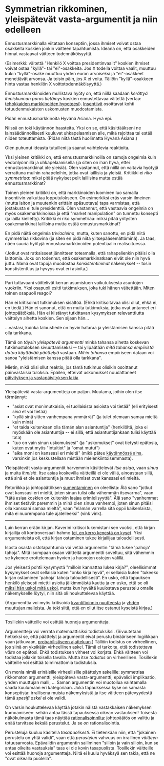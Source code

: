 # Symmetrian rikkominen, yleispätevät vasta-argumentit ja niin edelleen

Ennustusmarkkinalla viitataan konseptiin, jossa ihmiset voivat ostaa osakkeita koskien jonkin väitteen tapahtumista. Ideana on, että osakkeiden hinnat vastaavat väitteen todennäköisyyttä.

(Esimerkki: väitettä "Henkilö X voittaa presidentinvaalit" koskien ihmiset voivat ostaa "kyllä"- tai "ei"-osakkeita. Jos X todella voittaa vaalit, muuttuu kukin "kyllä"-osake muuttuu yhden euron arvoiseksi ja "ei"-osakkeet menettävät arvonsa. Ja toisin päin, jos X ei voita. Tällöin "kyllä"-osakkeen hinta vastaa henkilön X voittotodennäköisyyttä.)

Ennustusmarkkinoiden mullistava hyöty on, että niillä saadaan *kerättyä ihmiskunnan paras tietämys* koskien ennustettavaa väitettä (vertaa: [tehokkaiden markkinoiden hypoteesi](https://en.wikipedia.org/wiki/Efficient-market_hypothesis)). [Insentiivit](https://ollij.fi/epi/insentiivit) osoittavat kohti totuudenmukaisten uskomusten muodostamista.

Pidän ennustusmarkkinoita Hyvänä Asiana. Hyvä epi.

Niissä on toki käytännön haasteita. Yksi on se, että käsittääkseni ne lainsäädännöllisesti kuuluvat uhkapelaamisen alle, mikä rajoittaa tai estää niiden toteuttamista. (Pidän niitä tästä huolimatta Hyvänä Asiana.)

Olen puhunut ideasta tutuilleni ja saanut vaihtelevia reaktioita.

Yksi yleinen kritiikki on, että ennustusmarkkinoilla on samoja ongelmia kuin vedonlyönnillä ja uhkapelaamisella (ja siten on ihan hyvä, ettei ennustusmarkkinat ole yleisiä). Olen vastannut, että niillä on valtavia hyötyjä verrattuna muihin rahapeleihin, jotka ovat laillisia ja yleisiä. Kritiikki ei *riko symmetriaa*: miksi pitää nykyiset pelit laillisina mutta estää ennustusmarkkinat?

Toinen yleinen kritiikki on, että markkinoiden luominen luo samalla insentiivin vaikuttaa lopputulokseen. On esimerkiksi eräs varsin ilmeinen (mutta laiton ja muutenkin erittäin epäsuotava) tapa varmistaa, että jostakusta ei tule presidenttiä. Olen vastannut, että vastaavia ongelmia on myös osakemarkkinoissa ja että "market manipulation" on tunnettu konsepti (ja lailla kielletty). Kritiikki ei riko symmetriaa: miksi pitää yritysten osakemarkkinat laillisina mutta estää ennustusmarkkinat?

En pidä näitä ongelmia *triviaaleina*, mutta, kuten sanottu, en pidä niitä symmetriaa rikkovina (ja siten en pidä niitä ylitsepääsemättöminä). Ja taas, näen suuria hyötyjä ennustusmarkkinoiden potentiaalin realisoituessa.

(Jotkut ovat ratkaisseet jännitteen toteamalla, että rahapelienkin pitäisi olla laittomia. Joku on todennut, että osakemarkkinatkaan eivät ole niin hyvä juttu. Nämä ovat tapoja muodostaa *konsistentimmat* näkemykset -- tosin konstistenttius ja hyvyys ovat eri asioita.)

---

Pari tuttavaani väittelivät kerran asumistuen vaikutuksesta asuntojen vuokriin. Yksi osapuoli esitti tutkimuksen, joka tuki hänen väitettään. Miten toinen osapuoli reagoi?

Hän ei kritisoinut tutkimuksen sisältöä. (Ehkä kritisoitavaa olisi ollut, ehkä ei, en tiedä.) Hän ei sanonut, että on muita tutkimuksia, jotka ovat antaneet eri johtopäätöksiä. Hän ei kiistänyt tutkittavan kysymyksen relevanttiutta väittelyn aihetta koskien. Sen sijaan hän...

...vastasi, kuinka taloustiede on hyvin hataraa ja yleistämisen kanssa pitää olla tarkkana.

Tämä on *täysin yleispätevä argumentti* minkä tahansa aihetta koskevan tutkimustuloksen sivuuttamiseksi -- tai ylipäätään *mitä tahansa empiiristä dataa käyttävää päättelyä* vastaan. *Mihin tahansa* empiiriseen dataan voi sanoa "yleistämisen kanssa pitää olla tarkkana".

Mietin, mikä olisi ollut reaktio, jos tämä tutkimus olisikin osoittanut päinvastaisia tuloksia. Epäilen, etteivät uskomukset noudattaneet [päivityksen ja vastapäivityksen lakia](https://ollij.fi/epi/miksi_todennakoisyydet).

---

Yleispäteviä vasta-argumentteja on paljon. Muutama, joihin olen itse törmännyt:
- "asiat ovat monimutkaisia, ei tuollaisista asioista voi tietää" (eli erityisesti *sinä* et voi tietää)
- "kyllä sinä sitten vanhempana ymmärrät" (ja tulet olemaan samaa mieltä kuin minä)
- "et taida kuitenkaan olla tämän alan asiantuntija" (henkilöltä, joka ei myöskään ole asiantuntija -- ei sillä, että asiantuntijankaan tulisi käyttää tätä)
- "tuo on vain sinun uskomuksesi" (ja "uskomukset" ovat tietysti epätosia, kuten ovat myös "intuitiot" ja "omat mutut")
- "aika moni on kanssasi eri mieltä" (mikä pätee [käytännössä aina](), varsinkin jos keskustellaan mistään mielenkiintoisemmasta).

Yleispätevät vasta-argumentit harvemmin käsittelevät *itse asiaa*, vaan *sinua* ja muita *ihmisiä*. Itse asiaa koskevilla väitteillä ei ole väliä, ainoastaan sillä, että sinä et ole asiantuntija ja muut ihmiset ovat kanssasi eri mieltä.

Retoriikka ja johtopäätöksen [sumentaminen](https://ollij.fi/epi/sumuiset_ajatukset) on oleellista: Älä sano "jotkut ovat kanssasi eri mieltä, joten sinun tulisi olla vähemmän itsevarma", vaan "tätä asiaa koskien on kuitenkin laajaa erimielisyyttä". Älä sano "vanhemmat ihmiset tietävät paremmin ja minä olen sinua vanhempi, joten sinun pitäisi olla kanssani samaa mieltä", vaan "elämän varrella sitä oppii kaikenlaista, mitä ei nuorempana tule ajatelleeksi" (vink vink).

---

Luin kerran erään kirjan. Kaverini kritisoi lukemistani sen vuoksi, että kirjan kirjailija oli kontroversaali hahmo ([ei, en kerro kenestä on kyse](https://ollij.fi/epi/keskustelunimaisijat)). Yksi argumenteista oli, että kirjan ostaminen tukee kirjailijaa taloudellisesti.

Isosta osasta ostotapahtumia voi vetää argumentin "tämä tukee 'pahoja' tahoja". Mitä isompaan osaan väitteitä argumentti soveltuu, sitä vähemmin se kykenee erottelemaan hyvien ja huonojen ostojen välillä.

Jos yleisesti pohtii kysymystä "milloin kannattaa lukea kirja?", oleellisimmat kysymykset ovat sellaisia kuten "onko kirja hyvä", ei sellaisia kuten "tukeeko kirjan ostaminen 'pahoja' tahoja taloudellisesti". En usko, että tapauksen henkilö yleisesti miettii asioita jälkimmäistä kautta ja en usko, että se oli [miksi hän uskoi mitä uskoi](https://ollij.fi/epi/miksi_uskot), mutta kun hyvältä kuulostava perustelu omalle näkemykselle löytyi, niin sitä oli houkuttelevaa käyttää.

(Argumenttia voi myös kritisoida [kvantifioinnin puutteesta](https://ollij.fi/epi/kvantifiointi) ja [yhden muuttujan malleista](https://ollij.fi/epi/yksi_muuttuja). Ja toki siitä, että en ollut itse ostanut kyseistä kirjaa.)

---

Tosillekin väitteille voi esittää huonoja argumentteja.

Argumentteja voi verrata matemaattisiksi todistuksiksi. (Sivuutetaan hetkeksi se, että päättelyt ja argumentit eivät perustu binääriseen logiikkaan vaan jatkuvaan, [probabilistiseen ajatteluun](https://ollij.fi/epi/probabilistinen_ajattelu).) Tällöin todistus on virheellinen, jos siinä on yksikään virheellinen askel. Tämä ei tarkoita, että todistettava *väite* on epätosi. Ehkä todistuksen virheet voi korjata. Ehkä väitteen voi todistaa jollakin toisella tavalla. Mutta itse *todistus* on virheellinen. Tosillekin väitteille voi esittää toimimattomia todistuksia.

On monia nimiä erinäisille virheellisille päättelyn askelille: symmetriaa rikkomaton argumentti, yleispätevä vasta-argumentti, epävalidi implikaatio, yhden muuttujan malli, ... Saman argumentin voi muotoilua vaihtamalla saada kuulumaan eri kategoriaan. Joka tapauksessa kyse on samasta konseptista: irrallisena muista näkemyksistä ja itse väitteen pätevyydestä tämä *spesifi askel* ei ole validi.

On varsin houkuttelevaa käyttää jotakin näistä vastakkaisen näkemyksen kumoamiseen: sehän antaa tässä tapauksessa oikean vastauksen! Toisesta näkökulmasta tämä taas näyttää [rationalisoinnilta](https://ollij.fi/epi/miksi_uskot): johtopäätös on valittu ja enää tarvitsee keksiä perustelut. Ja se *on* rationalisointia.

Perusteluja kuuluu käsitellä *tasapuolisesti*. Ei tietenkään niin, että "jokainen perustelu on yhtä validi", vaan että *perustelun* vahvuus on irrallinen *väitteen* totuusarvosta. Epävalidin argumentin salliminen "silloin ja vain silloin, kun se antaa oikeita vastauksia" taas ei ole kovin tasapuolista. Tosillekin väitteille voi esittää huonoja argumentteja. Niitä ei kuulu hyväksyä sen takia, että ne "ovat oikealla puolella".
